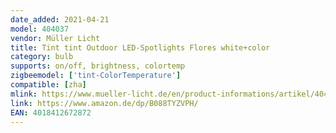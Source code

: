 ```yaml
---
date_added: 2021-04-21
model: 404037
vendor: Müller Licht 
title: Tint tint Outdoor LED-Spotlights Flores white+color
category: bulb
supports: on/off, brightness, colortemp
zigbeemodel: ['tint-ColorTemperature']
compatible: [zha]
mlink: https://www.mueller-licht.de/en/product-informations/artikel/404041/
link: https://www.amazon.de/dp/B088TYZVPH/
EAN: 4018412672872 
---
```


